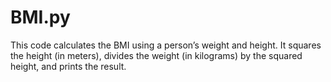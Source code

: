 # BMI.py
This code calculates the BMI using a person’s weight and height. It squares the height (in meters), divides the weight (in kilograms) by the squared height, and prints the result.
